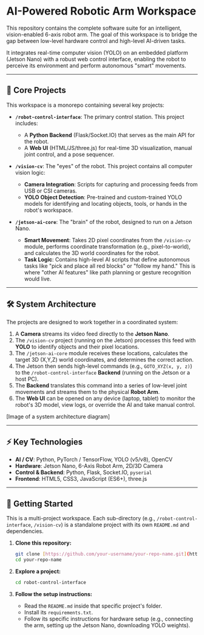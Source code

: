 # AI-Powered Robotic Arm Workspace

This repository contains the complete software suite for an intelligent, vision-enabled 6-axis robot arm. The goal of this workspace is to bridge the gap between low-level hardware control and high-level AI-driven tasks.

It integrates real-time computer vision (YOLO) on an embedded platform (Jetson Nano) with a robust web control interface, enabling the robot to perceive its environment and perform autonomous "smart" movements.



---

## 🚀 Core Projects

This workspace is a monorepo containing several key projects:

* **`/robot-control-interface`**: The primary control station. This project includes:
    * A **Python Backend** (Flask/Socket.IO) that serves as the main API for the robot.
    * A **Web UI** (HTML/JS/three.js) for real-time 3D visualization, manual joint control, and a pose sequencer.

* **`/vision-cv`**: The "eyes" of the robot. This project contains all computer vision logic:
    * **Camera Integration**: Scripts for capturing and processing feeds from USB or CSI cameras.
    * **YOLO Object Detection**: Pre-trained and custom-trained YOLO models for identifying and locating objects, tools, or hands in the robot's workspace.

* **`/jetson-ai-core`**: The "brain" of the robot, designed to run on a Jetson Nano.
    * **Smart Movement**: Takes 2D pixel coordinates from the `/vision-cv` module, performs coordinate transformation (e.g., pixel-to-world), and calculates the 3D world coordinates for the robot.
    * **Task Logic**: Contains high-level AI scripts that define autonomous tasks like "pick and place all red blocks" or "follow my hand." This is where "other AI features" like path planning or gesture recognition would live.

---

## 🛠️ System Architecture

The projects are designed to work together in a coordinated system:

1.  A **Camera** streams its video feed directly to the **Jetson Nano**.
2.  The `/vision-cv` project (running on the Jetson) processes this feed with **YOLO** to identify objects and their pixel locations.
3.  The `/jetson-ai-core` module receives these locations, calculates the target 3D (X,Y,Z) world coordinates, and determines the correct action.
4.  The Jetson then sends high-level commands (e.g., `GOTO_XYZ(x, y, z)`) to the `/robot-control-interface` **Backend** (running on the Jetson or a host PC).
5.  The **Backend** translates this command into a series of low-level joint movements and streams them to the physical **Robot Arm**.
6.  The **Web UI** can be opened on any device (laptop, tablet) to monitor the robot's 3D model, view logs, or override the AI and take manual control.



[Image of a system architecture diagram]


---

## ⚡ Key Technologies

* **AI / CV**: Python, PyTorch / TensorFlow, YOLO (v5/v8), OpenCV
* **Hardware**: Jetson Nano, 6-Axis Robot Arm, 2D/3D Camera
* **Control & Backend**: Python, Flask, Socket.IO, `pyserial`
* **Frontend**: HTML5, CSS3, JavaScript (ES6+), three.js

---

## 🏁 Getting Started

This is a multi-project workspace. Each sub-directory (e.g., `/robot-control-interface`, `/vision-cv`) is a standalone project with its own `README.md` and dependencies.

1.  **Clone this repository:**
    ```bash
    git clone [https://github.com/your-username/your-repo-name.git](https://github.com/your-username/your-repo-name.git)
    cd your-repo-name
    ```

2.  **Explore a project:**
    ```bash
    cd robot-control-interface
    ```

3.  **Follow the setup instructions:**
    * Read the `README.md` inside that specific project's folder.
    * Install its `requirements.txt`.
    * Follow its specific instructions for hardware setup (e.g., connecting the arm, setting up the Jetson Nano, downloading YOLO weights).
